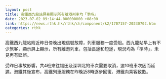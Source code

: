 ```yaml
---
layout: post
title: 高鐵西九龍站屏幕顯示所有離港列車均「準時」
date: 2023-07-02 09:14:44.000000000 +08:00
link: https://news.rthk.hk/rthk/ch/component/k2/1707157-20230702.htm
categories: rthk
---
```


高鐵西九龍站附近昨日傍晚出現信號故障，列車服務一度受阻。西九龍站早上有不少旅客，顯示屏上顯示，所有離港列車，包括長途和短途，現況均為「準時」，未見再有延誤。

受昨日事故影響，共4班來往福田及深圳北的車次需要取消，逾10班車次因而延遲。港鐵其後宣布，高鐵列車服務在昨晚近8時逐步回復，港鐵向乘客致歉。
